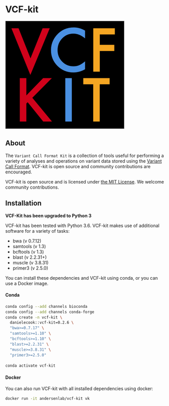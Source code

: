 # VCF-kit

![logo.png](logo.png)

## About

The `Variant Call Format Kit` is a collection of tools useful for performing a variety of analyses and operations on variant data stored using the [Variant Call Format](https://en.wikipedia.org/wiki/Variant_Call_Format). VCF-kit is open source and community contributions are encouraged.

VCF-kit is open source and is licensed under [the MIT License](https://raw.githubusercontent.com/AndersenLab/VCF-kit/master/LICENSE). We welcome community contributions.


## Installation

__VCF-Kit has been upgraded to Python 3__

VCF-kit has been tested with Python 3.6. VCF-kit makes use of additional software for a variety of tasks:

* bwa (v 0.7.12)
* samtools (v 1.3)
* bcftools (v 1.3)
* blast (v 2.2.31+)
* muscle (v 3.8.31)
* primer3 (v 2.5.0)

You can install these dependencies and VCF-kit using conda, or you can use a Docker image.

#### Conda

```bash
conda config --add channels bioconda
conda config --add channels conda-forge
conda create -n vcf-kit \
  danielecook::vcf-kit=0.2.6 \
  "bwa>=0.7.17" \
  "samtools>=1.10" \
  "bcftools>=1.10" \
  "blast>=2.2.31" \
  "muscle>=3.8.31" \
  "primer3>=2.5.0"

conda activate vcf-kit
```

#### Docker

You can also run VCF-kit with all installed dependencies using docker: 

```bash
docker run -it andersenlab/vcf-kit vk
```